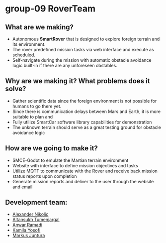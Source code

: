 # group-09 RoverTeam

## What are we making?
* Autonomous **SmartRover** that is designed to explore foreign terrain and its environment.
* The rover predefined mission tasks via web interface and execute as scheduled.
* Self-navigate during the mission with automatic obstacle avoidance logic built-in if there are any unforeseen obstables.

## Why are we making it? What problems does it solve?
* Gather scientific data since the foreign environment is not possible for humans to go there yet.
* Since there is communication delays between Mars and Earth, it is more suitable to plan and 
* Fully utilize SmartCar software library capabilities for demonstration
* The unknown terrain should serve as a great testing ground for obstacle avoidance logic

## How are we going to make it?
* SMCE-Godot to emulate the Martian terrain environment
* Website with interface to define mission objectives and tasks
* Utilize MQTT to communicate with the Rover and receive back mission status reports upon completion
* Generate mission reports and deliver to the user through the website and email


## Development team:
- [Alexander Nikolic](https://github.com/nikalc)
- [Altansukh Tumenjargal](https://github.com/axe007)
- [Anwar Ramadi](https://github.com/ramadi-a)
- [Kamila Yosofi](https://github.com/kam56)
- [Markus Juntura](https://github.com/OneMoreOreo)
